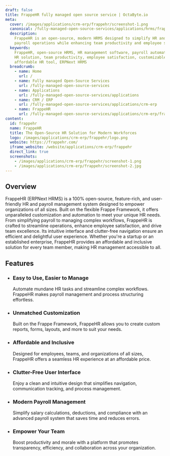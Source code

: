 ```yaml
---
draft: false
title: FrappeHR fully managed open source service | OctaByte.io
meta:
  cover: /images/applications/crm-erp/frappehr/screenshot-1.png
  canonical: /fully-managed-open-source-services/applications/hrms/frappehr
  description:
    FrappeHR is an open-source, modern HRMS designed to simplify HR and
    payroll operations while enhancing team productivity and employee satisfaction.
  keywords:
    FrappeHR, open-source HRMS, HR management software, payroll automation,
    HR solution, team productivity, employee satisfaction, customizable HR software,
    affordable HR tool, ERPNext HRMS
  breadcrumb:
    - name: Home
      url: /
    - name: Fully managed Open-Source Services
      url: /fully-managed-open-source-services
    - name: Applications
      url: /fully-managed-open-source-services/applications
    - name: CRM / ERP
      url: /fully-managed-open-source-services/applications/crm-erp
    - name: FrappeHR
      url: /fully-managed-open-source-services/applications/crm-erp/frappehr
content:
  id: frappehr
  name: FrappeHR
  title: The Open-Source HR Solution for Modern Workforces
  logo: /images/applications/crm-erp/frappehr/logo.png
  website: https://frappehr.com/
  iframe_website: /website/applications/crm-erp/frappehr
  direct_link: true
  screenshots:
    - /images/applications/crm-erp/frappehr/screenshot-1.png
    - /images/applications/crm-erp/frappehr/screenshot-2.jpg
---
```


## Overview

FrappeHR (ERPNext HRMS) is a 100% open-source, feature-rich, and user-friendly HR and payroll management system designed to empower organizations of all sizes. Built on the flexible Frappe Framework, it offers unparalleled customization and automation to meet your unique HR needs. From simplifying payroll to managing complex workflows, FrappeHR is crafted to streamline operations, enhance employee satisfaction, and drive team excellence. Its intuitive interface and clutter-free navigation ensure an efficient and delightful user experience. Whether you're a startup or an established enterprise, FrappeHR provides an affordable and inclusive solution for every team member, making HR management accessible to all.

## Features

- ### Easy to Use, Easier to Manage

  Automate mundane HR tasks and streamline complex workflows. FrappeHR makes payroll management and process structuring effortless.

- ### Unmatched Customization

  Built on the Frappe Framework, FrappeHR allows you to create custom reports, forms, layouts, and more to suit your needs.

- ### Affordable and Inclusive

  Designed for employees, teams, and organizations of all sizes, FrappeHR offers a seamless HR experience at an affordable price.

- ### Clutter-Free User Interface

  Enjoy a clean and intuitive design that simplifies navigation, communication tracking, and process management.

- ### Modern Payroll Management

  Simplify salary calculations, deductions, and compliance with an advanced payroll system that saves time and reduces errors.

- ### Empower Your Team

  Boost productivity and morale with a platform that promotes transparency, efficiency, and collaboration across your organization.
